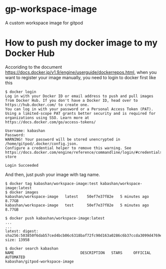 # gp-workspace-image
A custom workspace image for gitpod

# How to push my docker image to my Docker Hub
Accoriding to the document https://docs.docker.jp/v1.9/engine/userguide/dockerrepos.html, 
when you want to register your image manually, you need to login to docker first like this
```
$ docker login
Log in with your Docker ID or email address to push and pull images from Docker Hub. If you don't have a Docker ID, head over to https://hub.docker.com/ to create one.
You can log in with your password or a Personal Access Token (PAT). Using a limited-scope PAT grants better security and is required for organizations using SSO. Learn more at https://docs.docker.com/go/access-tokens/

Username: kabashan
Password: 
WARNING! Your password will be stored unencrypted in /home/gitpod/.docker/config.json.
Configure a credential helper to remove this warning. See
https://docs.docker.com/engine/reference/commandline/login/#credentials-store

Login Succeeded
```

And then, just push your image with tag name.
```
$ docker tag kabashan/workspace-image:test kabashan/workspace-image:latest
$ docker images
kabashan/workspace-image   latest    50ef7e37f82e   5 minutes ago   8.77GB
kabashan/workspace-image   test      50ef7e37f82e   5 minutes ago   8.77GB

$ docker push kabashan/workspace-image:latest
...
...
latest: digest: sha256:503850f6dab57ced4bcb06c6318baf72fc90d163a0286c6b37ccda3099d4769e size: 13958

$ docker search kabashan
NAME                              DESCRIPTION   STARS     OFFICIAL   AUTOMATED
kabashan/gitpod-workspace-image
```
